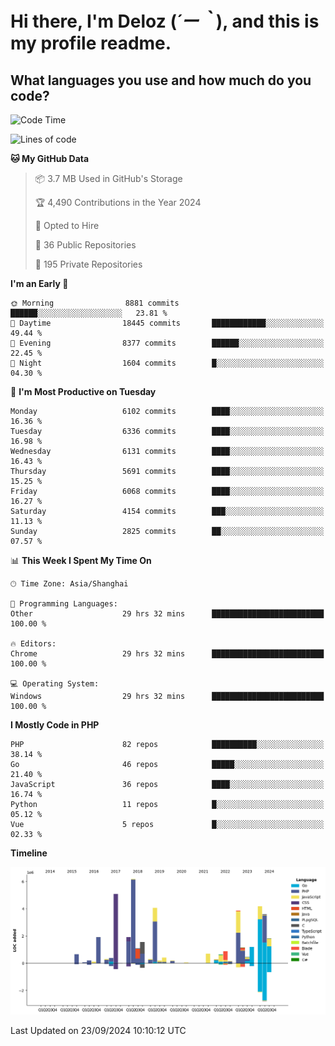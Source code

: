 # **Hi there, I'm Deloz (*´ー｀*), and this is my profile readme.**

## **What languages you use and how much do you code?**

<!--START_SECTION:waka-->
![Code Time](http://img.shields.io/badge/Code%20Time-4%2C691%20hrs%2031%20mins-blue)

![Lines of code](https://img.shields.io/badge/From%20Hello%20World%20I%27ve%20Written-43.2%20million%20lines%20of%20code-blue)

**🐱 My GitHub Data** 

> 📦 3.7 MB Used in GitHub's Storage 
 > 
> 🏆 4,490 Contributions in the Year 2024
 > 
> 💼 Opted to Hire
 > 
> 📜 36 Public Repositories 
 > 
> 🔑 195 Private Repositories 
 > 
**I'm an Early 🐤** 

```text
🌞 Morning                8881 commits        ██████░░░░░░░░░░░░░░░░░░░   23.81 % 
🌆 Daytime                18445 commits       ████████████░░░░░░░░░░░░░   49.44 % 
🌃 Evening                8377 commits        ██████░░░░░░░░░░░░░░░░░░░   22.45 % 
🌙 Night                  1604 commits        █░░░░░░░░░░░░░░░░░░░░░░░░   04.30 % 
```
📅 **I'm Most Productive on Tuesday** 

```text
Monday                   6102 commits        ████░░░░░░░░░░░░░░░░░░░░░   16.36 % 
Tuesday                  6336 commits        ████░░░░░░░░░░░░░░░░░░░░░   16.98 % 
Wednesday                6131 commits        ████░░░░░░░░░░░░░░░░░░░░░   16.43 % 
Thursday                 5691 commits        ████░░░░░░░░░░░░░░░░░░░░░   15.25 % 
Friday                   6068 commits        ████░░░░░░░░░░░░░░░░░░░░░   16.27 % 
Saturday                 4154 commits        ███░░░░░░░░░░░░░░░░░░░░░░   11.13 % 
Sunday                   2825 commits        ██░░░░░░░░░░░░░░░░░░░░░░░   07.57 % 
```


📊 **This Week I Spent My Time On** 

```text
🕑︎ Time Zone: Asia/Shanghai

💬 Programming Languages: 
Other                    29 hrs 32 mins      █████████████████████████   100.00 % 

🔥 Editors: 
Chrome                   29 hrs 32 mins      █████████████████████████   100.00 % 

💻 Operating System: 
Windows                  29 hrs 32 mins      █████████████████████████   100.00 % 
```

**I Mostly Code in PHP** 

```text
PHP                      82 repos            ██████████░░░░░░░░░░░░░░░   38.14 % 
Go                       46 repos            █████░░░░░░░░░░░░░░░░░░░░   21.40 % 
JavaScript               36 repos            ████░░░░░░░░░░░░░░░░░░░░░   16.74 % 
Python                   11 repos            █░░░░░░░░░░░░░░░░░░░░░░░░   05.12 % 
Vue                      5 repos             █░░░░░░░░░░░░░░░░░░░░░░░░   02.33 % 
```



**Timeline**

![Lines of Code chart](https://raw.githubusercontent.com/deloz/deloz/main/assets/bar_graph.png)


 Last Updated on 23/09/2024 10:10:12 UTC
<!--END_SECTION:waka-->
